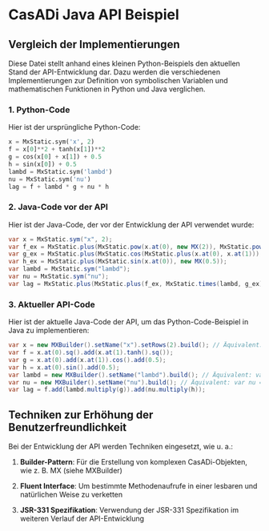 # CasADi Java API Beispiel

## Vergleich der Implementierungen

Diese Datei stellt anhand eines kleinen Python-Beispiels den aktuellen Stand der API-Entwicklung dar. Dazu werden die verschiedenen Implementierungen zur Definition von symbolischen Variablen und mathematischen Funktionen in Python und Java verglichen.

### 1. Python-Code

Hier ist der ursprüngliche Python-Code:

```python
x = MxStatic.sym('x', 2)
f = x[0]**2 + tanh(x[1])**2
g = cos(x[0] + x[1]) + 0.5
h = sin(x[0]) + 0.5
lambd = MxStatic.sym('lambd') 
nu = MxStatic.sym('nu') 
lag = f + lambd * g + nu * h
```

### 2. Java-Code vor der API

Hier ist der Java-Code, der vor der Entwicklung der API verwendet wurde:

```java
var x = MxStatic.sym("x", 2);
var f_ex = MxStatic.plus(MxStatic.pow(x.at(0), new MX(2)), MxStatic.pow(MxStatic.tanh(x.at(1)), new MX(2)));
var g_ex = MxStatic.plus(MxStatic.cos(MxStatic.plus(x.at(0), x.at(1))), new MX(0.5));
var h_ex = MxStatic.plus(MxStatic.sin(x.at(0)), new MX(0.5));
var lambd = MxStatic.sym("lambd");
var nu = MxStatic.sym("nu");
var lag = MxStatic.plus(MxStatic.plus(f_ex, MxStatic.times(lambd, g_ex)), MxStatic.times(nu, h_ex));
```

### 3. Aktueller API-Code

Hier ist der aktuelle Java-Code der API, um das Python-Code-Beispiel in Java zu implementieren:

```java
var x = new MXBuilder().setName("x").setRows(2).build(); // Äquivalent: var x = MXWrapper.sym("x", 2)
var f = x.at(0).sq().add(x.at(1).tanh().sq());
var g = x.at(0).add(x.at(1)).cos().add(0.5);
var h = x.at(0).sin().add(0.5);
var lambd = new MXBuilder().setName("lambd").build(); // Äquivalent: var lambd = MXWrapper.sym("lambd")
var nu = new MXBuilder().setName("nu").build(); // Äquivalent: var nu = MXWrapper.sym("nu")
var lag = f.add(lambd.multiply(g)).add(nu.multiply(h)); 
```

## Techniken zur Erhöhung der Benutzerfreundlichkeit

Bei der Entwicklung der API werden Techniken eingesetzt, wie u. a.:

1. **Builder-Pattern**: Für die Erstellung von komplexen CasADi-Objekten, wie z. B. MX (siehe MXBuilder)

2. **Fluent Interface**: Um bestimmte Methodenaufrufe in einer lesbaren und natürlichen Weise zu verketten

3. **JSR-331 Spezifikation**: Verwendung der JSR-331 Spezifikation im weiteren Verlauf der API-Entwicklung